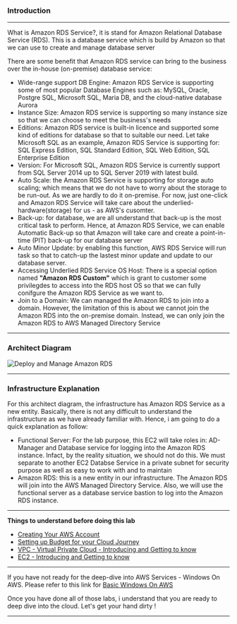 ### Introduction
---
What is Amazon RDS Service?, it is stand for Amazon Relational Database Service (RDS). This is a database service which is build by Amazon so that we can use to create and manage database server

There are some benefit that Amazon RDS service can bring to the business over the in-house (on-premise) database service:
- Wide-range support DB Engine: Amazon RDS Service is supporting some of most popular Database Engines such as: MySQL, Oracle, Postgre SQL, Microsoft SQL, Maria DB, and the cloud-native database Aurora
- Instance Size: Amazon RDS service is supporting so many instance size so that we can choose to meet the business's needs
- Editions: Amazon RDS service is built-in licence and supported some kind of editions for database so that to suitable our need. Let take Microsoft SQL as an example, Amazon RDS Service is supporting for: SQL Express Edition, SQL Standard Edition, SQL Web Edition, SQL Enterprise Edition 
- Version: For Microsoft SQL, Amazon RDS Service is currently support from SQL Server 2014 up to SQL Server 2019 with latest build.
- Auto Scale: the Amazon RDS Service is supporting for storage auto scaling; which means that we do not have to worry about the storage to be run-out. As we are hardly to do it on-premise. For now, just one-click and Amazon RDS Service will take care about the underlied-hardware(storage) for us - as AWS's cusomter.
- Back-up: for database, we are all understand that back-up is the most critical task to perform. Hence, at Amazon RDS Service, we can enable Automatic Back-up so that Amazon will take care and create a point-in-time (PIT) back-up for our database server
- Auto Minor Update: by enabling this function, AWS RDS Service will run task so that to catch-up the lastest minor update and update to our database server. 
- Accessing Underlied RDS Service OS Host: There is a special option named **"Amazon RDS Custom"** which is grant to customer some privilegdes to access into the RDS host OS so that we can fully conifgure the Amazon RDS Service as we want to.
- Join to a Domain: We can managed the Amazon RDS to join into a domain. However, the limitation of this is about we cannot join the Amazon RDS into the on-premise domain. Instead, we can only join the Amazon RDS to AWS Managed Directory Service
---
### Architect Diagram
![Deploy and Manage Amazon RDS](/images/windows-on-aws-database.jpg)

---
### Infrastructure Explanation
For this architect diagram, the infrastructure has Amazon RDS Service as a new entity. Basically, there is not any difficult to understand the infrastructure as we have already familiar with. Hence, i am going to do a quick explanation as follow:
- Functional Server: For the lab purpose, this EC2 will take roles in: AD-Manager and Database service for logging into the Amazon RDS instance. Infact, by the reality situation, we should not do this. We must separate to another EC2 Databse Service in a private subnet for security purpose as well as easy to work with and to maintain  
- Amazon RDS: this is a new entity in our infrastructure. The Amazon RDS will join into the AWS Managed Directory Service. Also, we will use the functional server as a database service bastion to log into the Amazon RDS instance.
---
**Things to understand before doing this lab**

- [Creating Your AWS Account](https://000001.awsstudygroup.com/)
- [Setting up Budget for your Cloud Journey](https://000007.awsstudygroup.com/)
- [VPC - Virtual Private Cloud - Introducing and Getting to know](https://000003.awsstudygroup.com/)
- [EC2 - Introducing and Getting to know](https://000004.awsstudygroup.com/)
---
If you have not ready for the deep-dive into AWS Services - Windows On AWS. Please refer to this link for [Basic Windows On AWS](https://github.com/minhhung1706/Windows-On-AWS-Series/tree/main/Windows-On-AWS-Basic)

Once you have done all of those labs, i understand that you are ready to deep dive into the cloud. Let's get your hand dirty !

--- 
